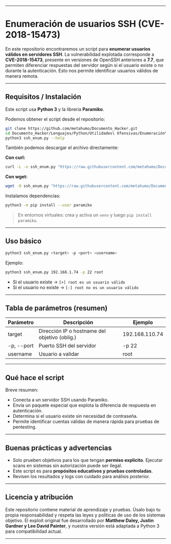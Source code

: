 
---

# Enumeración de usuarios SSH (CVE-2018-15473)

En este repositorio encontraremos un script para **enumerar usuarios válidos en servidores SSH**.
La vulnerabilidad explotada corresponde a **CVE-2018-15473**, presente en versiones de OpenSSH anteriores a **7.7**, que permiten diferenciar respuestas del servidor según si el usuario existe o no durante la autenticación. Esto nos permite identificar usuarios válidos de manera remota.

---

## Requisitos / Instalación

Este script usa **Python 3** y la librería **Paramiko**.

Podemos obtener el script desde el repositorio:

```bash
git clone https://github.com/metahumo/Documento_Hacker.git
cd Documento_Hacker/Lenguajes/Python/Utilidades\ Ofensivas/Enumeración\ ssh/Script/
python3 ssh_enum.py --help
```

También podemos descargar el archivo directamente:

**Con curl:**

```bash
curl -L -o ssh_enum.py "https://raw.githubusercontent.com/metahumo/Documento_Hacker/main/Lenguajes/Python/Utilidades%20Ofensivas/Enumeración%20ssh/Script/ssh_enum.py"
```

**Con wget:**

```bash
wget -O ssh_enum.py "https://raw.githubusercontent.com/metahumo/Documento_Hacker/main/Lenguajes/Python/Utilidades%20Ofensivas/Enumeración%20ssh/Script/ssh_enum.py"
```

Instalamos dependencias:

```bash
python3 -m pip install --user paramiko
```

> En entornos virtuales: crea y activa un `venv` y luego `pip install paramiko`.

---

## Uso básico

```bash
python3 ssh_enum.py <target> -p <port> <username>
```

Ejemplo:

```bash
python3 ssh_enum.py 192.168.1.74 -p 22 root
```

* Si el usuario existe → `[+] root es un usuario válido`
* Si el usuario no existe → `[-] root no es un usuario válido`

---

## Tabla de parámetros (resumen)

| Parámetro  | Descripción                                   | Ejemplo      |
| ---------- | --------------------------------------------- | ------------ |
| target     | Dirección IP o hostname del objetivo (oblig.) | 192.168.110.74 |
| -p, --port | Puerto SSH del servidor                       | -p 22        |
| username   | Usuario a validar                             | root         |

---

## Qué hace el script

Breve resumen:

* Conecta a un servidor SSH usando Paramiko.
* Envía un paquete especial que explota la diferencia de respuesta en autenticación.
* Determina si el usuario existe sin necesidad de contraseña.
* Permite identificar cuentas válidas de manera rápida para pruebas de pentesting.

---

## Buenas prácticas y advertencias

* Solo prueben objetivos para los que tengan **permiso explícito**. Ejecutar scans en sistemas sin autorización puede ser ilegal.
* Este script es para **propósitos educativos y pruebas controladas**.
* Revisen los resultados y logs con cuidado para análisis posterior.

---

## Licencia y atribución

Este repositorio contiene material de aprendizaje y pruebas.
Úsalo bajo tu propia responsabilidad y respeta las leyes y políticas de uso de los sistemas objetivo.
El exploit original fue desarrollado por **Matthew Daley, Justin Gardner y Lee David Painter**, y nuestra versión está adaptada a Python 3 para compatibilidad actual.

---
